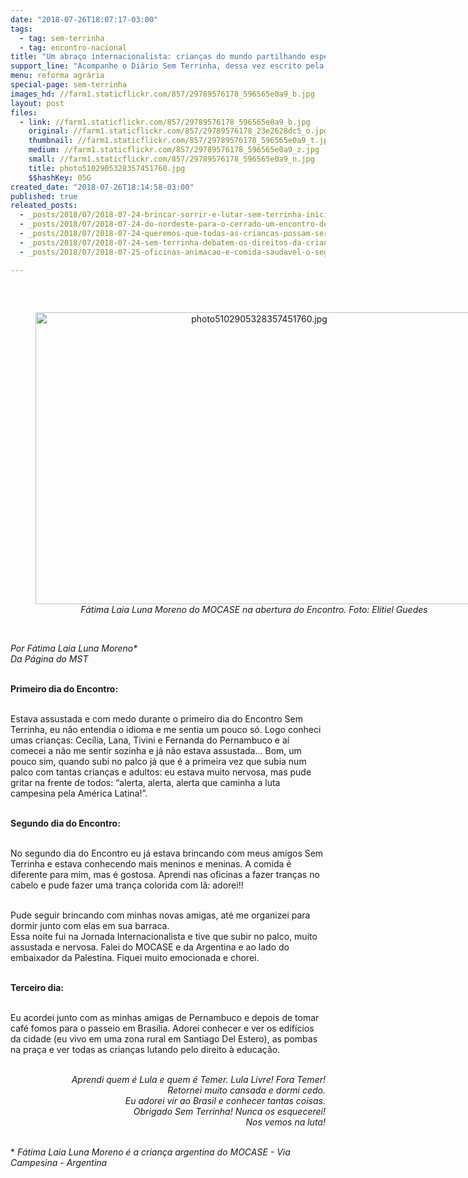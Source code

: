 ```yaml
---
date: "2018-07-26T18:07:17-03:00"
tags:
  - tag: sem-terrinha
  - tag: encontro-nacional
title: "Um abraço internacionalista: crianças do mundo partilhando esperança"
support_line: "Acompanhe o Diário Sem Terrinha, dessa vez escrito pela Fátima, criança argentina que participou do Encontro na delegação internacionalista."
menu: reforma agrária
special-page: sem-terrinha
images_hd: //farm1.staticflickr.com/857/29789576178_596565e0a9_b.jpg
layout: post
files:
  - link: //farm1.staticflickr.com/857/29789576178_596565e0a9_b.jpg
    original: //farm1.staticflickr.com/857/29789576178_23e2628dc5_o.jpg
    thumbnail: //farm1.staticflickr.com/857/29789576178_596565e0a9_t.jpg
    medium: //farm1.staticflickr.com/857/29789576178_596565e0a9_z.jpg
    small: //farm1.staticflickr.com/857/29789576178_596565e0a9_n.jpg
    title: photo5102905328357451760.jpg
    $$hashKey: 05G
created_date: "2018-07-26T18:14:58-03:00"
published: true
releated_posts:
  - _posts/2018/07/2018-07-24-brincar-sorrir-e-lutar-sem-terrinha-iniciam-encontro-nacional-em-brasilia.md
  - _posts/2018/07/2018-07-24-do-nordeste-para-o-cerrado-um-encontro-de-descobertas.md
  - _posts/2018/07/2018-07-24-queremos-que-todas-as-criancas-possam-ser-felizes-e-livres-afirma-manifesto-das-criancas-sem-terrinha.md
  - _posts/2018/07/2018-07-24-sem-terrinha-debatem-os-direitos-da-crianca.md
  - _posts/2018/07/2018-07-25-oficinas-animacao-e-comida-saudavel-o-segundo-dia-do-encontro-sem-terrinha.md

---
```

<p>&nbsp;</p>

<div style="text-align:center">
<figure class="image" style="display:inline-block"><img alt="photo5102905328357451760.jpg" height="467" src="//farm1.staticflickr.com/857/29789576178_596565e0a9_b.jpg" width="700" />
<figcaption><em>F&aacute;tima Laia Luna Moreno do MOCASE na abertura do Encontro.&nbsp;Foto: Elitiel Guedes</em></figcaption>
</figure>
</div>

<p><br />
<em>Por F&aacute;tima Laia Luna Moreno*<br />
Da P&aacute;gina do MST</em></p>

<p><br />
<strong>Primeiro dia do Encontro:</strong></p>

<p><br />
Estava assustada e com medo durante o primeiro dia do Encontro Sem Terrinha, eu n&atilde;o entendia o idioma e me sentia um pouco s&oacute;. Logo conheci umas crian&ccedil;as: Cec&iacute;lia, Lana, Tivini e Fernanda do&nbsp;Pernambuco e a&iacute; comecei a n&atilde;o me sentir sozinha e j&aacute; n&atilde;o estava assustada... Bom, um pouco sim, quando subi no palco j&aacute; que &eacute; a primeira vez que subia num palco com tantas crian&ccedil;as e adultos: eu estava muito nervosa, mas pude gritar na frente de todos: &ldquo;alerta, alerta, alerta que caminha a luta campesina pela Am&eacute;rica Latina!&rdquo;.</p>

<p><br />
<strong>Segundo dia do Encontro:</strong></p>

<p><br />
No segundo dia do Encontro eu j&aacute; estava brincando com meus amigos Sem Terrinha e estava conhecendo mais meninos e meninas. A comida &eacute; diferente para mim, mas &eacute; gostosa. Aprendi nas oficinas a fazer tran&ccedil;as no cabelo e pude fazer uma tran&ccedil;a colorida com l&atilde;: adorei!!</p>

<p><br />
Pude seguir brincando com minhas novas amigas, at&eacute; me organizei para dormir junto com elas em sua barraca.<br />
Essa noite fui na Jornada Internacionalista e tive que subir no palco, muito assustada e nervosa. Falei do MOCASE e da Argentina e ao lado do embaixador da Palestina. Fiquei muito emocionada e chorei.</p>

<p><br />
<strong>Terceiro dia:</strong></p>

<p><br />
Eu acordei junto com as minhas amigas de Pernambuco e depois de tomar caf&eacute; fomos para o passeio em Bras&iacute;lia. Adorei conhecer e ver os edif&iacute;cios da cidade (eu vivo em uma zona rural em Santiago Del Estero), as pombas na pra&ccedil;a e ver todas as crian&ccedil;as lutando pelo direito &agrave; educa&ccedil;&atilde;o.</p>

<p style="text-align: right;"><br />
<em>Aprendi quem &eacute; Lula e quem &eacute; Temer. Lula Livre! Fora Temer!<br />
Retornei muito cansada e dormi cedo.<br />
Eu adorei vir ao Brasil e conhecer tantas coisas.<br />
Obrigado Sem Terrinha! Nunca os esquecerei!<br />
Nos vemos na luta!</em></p>

<p><br />
*&nbsp;<em>F&aacute;tima Laia Luna Moreno &eacute; a crian&ccedil;a argentina do MOCASE - Via Campesina - Argentina</em></p>
